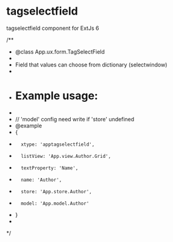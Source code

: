 # tagselectfield
tagselectfield component for ExtJs 6

/**
*   @class App.ux.form.TagSelectField
*
*   Field that values can choose from dictionary (selectwindow)
* 
*   # Example usage:
*
*   // 'model' config need write if 'store' undefined
*   @example
*   {
*       xtype: 'apptagselectfield',
*       listView: 'App.view.Author.Grid',
*       textProperty: 'Name',
*       name: 'Author',
*       store: 'App.store.Author',
*       model: 'App.model.Author'
*   } 
*
*/
